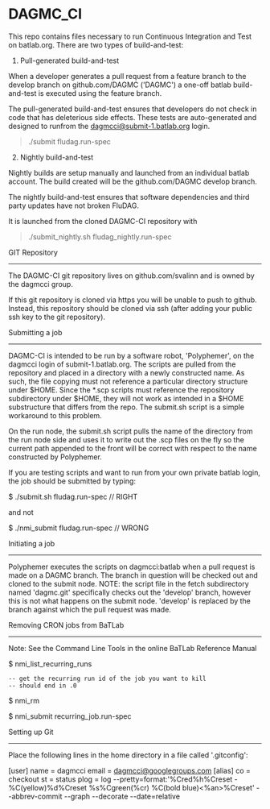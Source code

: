 DAGMC_CI
=========

This repo contains files necessary to run Continuous Integration and Test on batlab.org.
There are two types of build-and-test:

1.  Pull-generated build-and-test

When a developer generates a pull request from a feature branch to the develop branch 
on github.com/DAGMC ('DAGMC') a one-off batlab build-and-test is executed using the
feature branch.

The pull-generated build-and-test ensures that developers do not check in code that has
deleterious side effects.  These tests are auto-generated and designed to runfrom the 
dagmcci@submit-1.batlab.org login.

> ./submit fludag.run-spec
 
2.  Nightly build-and-test

Nightly builds are setup manually and launched from an individual batlab account.
The build created will be the github.com/DAGMC develop branch.

The nightly build-and-test ensures that software dependencies and third party updates
have not broken FluDAG.

It is launched from the cloned DAGMC-CI repository with
> ./submit_nightly.sh fludag_nightly.run-spec

GIT Repository
_______________

The DAGMC-CI git repository lives on github.com/svalinn and is owned by the dagmcci group.  

If this git repository is cloned via https you will be unable to push to github.
Instead, this repository should be cloned via ssh (after adding your public ssh key to the git repository). 

Submitting a job
________________
DAGMC-CI is intended to be run by a software robot, 'Polyphemer', on the dagmcci login of 
submit-1.batlab.org.  The scripts are pulled from the repository and placed in a directory 
with a newly constructed name.  As such, the file copying must not reference a particular 
directory structure under $HOME.  Since the *.scp scripts must reference 
the repository subdirectory under $HOME, they will not work as intended in a $HOME substructure 
that differs from the repo.  The submit.sh script is a simple workaround to this problem.  

On the run node, the submit.sh script pulls the name of the directory from the run node side 
and uses it to write out the .scp files on the fly so the current path appended to the front 
will be correct with respect to the name constructed by Polyphemer.

If you are testing scripts and want to run from your own private batlab login, the job should 
be submitted by typing:

$ ./submit.sh fludag.run-spec    // RIGHT

and not 

$ ./nmi_submit fludag.run-spec   // WRONG

Initiating a job
________________
Polyphemer executes the scripts on dagmcci:batlab when a pull request is made on a DAGMC branch.
The branch in question will be checked out and cloned to the submit node.  NOTE:  the script file
in the fetch subdirectory named 'dagmc.git' specifically checks out the 'develop' branch, however this
is not what happens on the submit node.  'develop' is replaced by the branch against which the pull
request was made.


Removing CRON jobs from BaTLab
_____________________________
Note:  See the Command Line Tools in the online BaTLab Reference Manual

$ nmi_list_recurring_runs

	-- get the recurring run id of the job you want to kill
	-- should end in .0

$ nmi_rm <recurring run id>

$ nmi_submit recurring_job.run-spec

Setting up Git
_____________

Place the following lines in the home directory in a file called '.gitconfig':


[user]
	name = dagmcci
	email = dagmcci@googlegroups.com
[alias]
	co = checkout
	st = status
	plog = log --pretty=format:'%Cred%h%Creset -%C(yellow)%d%Creset %s%Cgreen(%cr) %C(bold blue)<%an>%Creset' --abbrev-commit --graph --decorate --date=relative

